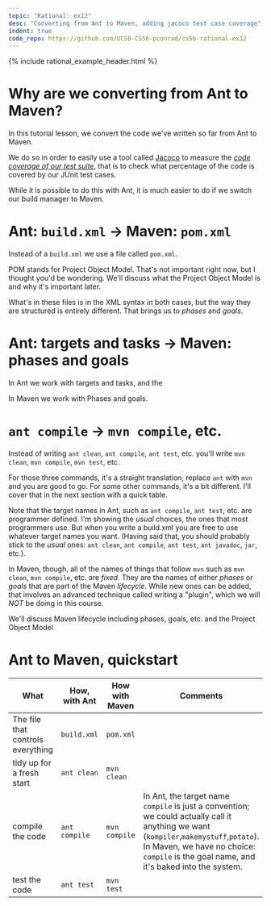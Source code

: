 ```yaml
---
topic: "Rational: ex12"
desc: "Converting from Ant to Maven, adding jacoco test case coverage"
indent: true
code_repo: https://github.com/UCSB-CS56-pconrad/cs56-rational-ex12
---
```



{% include rational_example_header.html %}

# Why are we converting from Ant to Maven?

In this tutorial lesson, we convert the code we've written so far from Ant to Maven.

We do so in order to easily use a tool called [Jacoco](https://ucsb-cs56-pconrad.github.io/topics/testing_jacoco_via_maven/) to measure the <i>[code coverage of our test suite](https://ucsb-cs56-pconrad.github.io/topics/testing/)</i>, that is to check what percentage of the code is covered by our JUnit test cases.    

While it is possible to do this with Ant, it is much easier to do if we switch our build manager to Maven.


#  Ant: `build.xml` → Maven: `pom.xml`

Instead of a `build.xml` we use a file called `pom.xml`.  

POM stands for Project Object Model.   That's not important right now, but I thought you'd be wondering.  We'll discuss
what the Project Object Model is and why it's important later.   

What's in these files is in the XML syntax in both cases, but the way they are structured is entirely different.  That brings us to *phases* and *goals*.

#  Ant: targets and tasks → Maven: phases and goals

In Ant we work with targets and tasks, and the

In Maven we work with Phases and goals.


#  `ant compile` → `mvn compile`, etc.

Instead of writing `ant clean`, `ant compile`, `ant test`, etc. you'll write `mvn clean`, `mvn compile`, `mvn test`, etc.

For those three commands, it's a straight translation; replace `ant` with `mvn` and you are good to go.  For some other commands, it's a bit different.  I'll cover that in the next section with a quick table.

Note that the target names in Ant, such as `ant compile`, `ant test`, etc. are programmer defined.  I'm showing the *usual* choices, the ones that most programmers use.   But when you write a build.xml you are free to use whatever target names you want. (Having said that, you should probably stick to the *usual* ones: `ant clean`, `ant compile`, `ant test`, `ant javadoc`, `jar`, etc.).

In Maven, though, all of the names of things that follow `mvn` such as `mvn clean`, `mvn compile`, etc. are *fixed*.  They are the names of either *phases* or *goals* that are part of the Maven *lifecycle*.  While new ones can be added, that involves an advanced technique called writing a "plugin", which we will *NOT* be doing in this course.

We'll discuss Maven lifecycle including phases, goals, etc. and the Project Object Model 

# Ant to Maven, quickstart


| What | How, with Ant | How with Maven | Comments |
|-|-|-|-|
| The file that controls everything | `build.xml` | `pom.xml` | 
| tidy up for a fresh start | `ant clean` | `mvn clean` |
| compile the code | `ant compile` | `mvn compile` | In Ant, the target name `compile` is just a convention; we could actually call it anything we want (`kompiler`,`makemystuff`,`potato`).  In Maven, we have no choice: `compile` is the goal name, and it's baked into the system.
| test the code | `ant test` | `mvn test` | 
